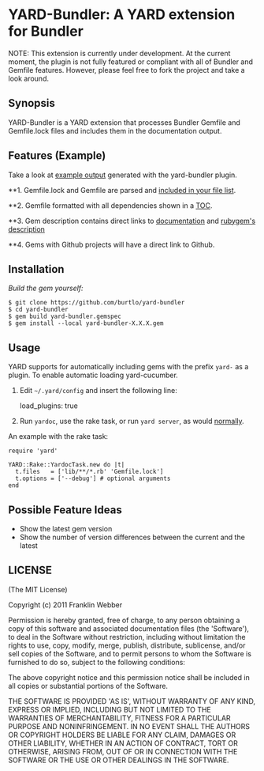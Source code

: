 YARD-Bundler: A YARD extension for Bundler
=========================================

NOTE: This extension is currently under development. At the current moment,
the plugin is not fully featured or compliant with all of Bundler and Gemfile features.
However, please feel free to fork the project and take a look around.

Synopsis
--------

YARD-Bundler is a YARD extension that processes Bundler Gemfile and Gemfile.lock
files and includes them in the documentation output.

Features (Example)
--------

Take a look at [example output](http://recursivegames.com/yard-bundler/file.Gemfile.html)
generated with the yard-bundler plugin.

**1. Gemfile.lock and Gemfile are parsed and [included in your file list](http://recursivegames.com/yard-bundler/file_list.html).

**2. Gemfile formatted with all dependencies shown in a [TOC](http://recursivegames.com/yard-bundler/file.Gemfile.html).

**3. Gem description contains direct links to [documentation](http://rubydoc.info) and [rubygem's description](http://rubygems.org)

**4. Gems with Github projects will have a direct link to Github.

Installation
------------

*Build the gem yourself:*

    $ git clone https://github.com/burtlo/yard-bundler
    $ cd yard-bundler
    $ gem build yard-bundler.gemspec
    $ gem install --local yard-bundler-X.X.X.gem

Usage
-----

YARD supports for automatically including gems with the prefix `yard-`
as a plugin. To enable automatic loading yard-cucumber.

1. Edit `~/.yard/config` and insert the following line:

    load_plugins: true

2. Run `yardoc`, use the rake task, or run `yard server`, as would [normally](https://github.com/lsegal/yard).

An example with the rake task:

    require 'yard'

    YARD::Rake::YardocTask.new do |t|
      t.files   = ['lib/**/*.rb' 'Gemfile.lock']
      t.options = ['--debug'] # optional arguments
    end


Possible Feature Ideas
-------------

* Show the latest gem version
* Show the number of version differences between the current and the latest

LICENSE
-------

(The MIT License)

Copyright (c) 2011 Franklin Webber

Permission is hereby granted, free of charge, to any person obtaining
a copy of this software and associated documentation files (the
'Software'), to deal in the Software without restriction, including
without limitation the rights to use, copy, modify, merge, publish,
distribute, sublicense, and/or sell copies of the Software, and to
permit persons to whom the Software is furnished to do so, subject to
the following conditions:

The above copyright notice and this permission notice shall be
included in all copies or substantial portions of the Software.

THE SOFTWARE IS PROVIDED 'AS IS', WITHOUT WARRANTY OF ANY KIND,
EXPRESS OR IMPLIED, INCLUDING BUT NOT LIMITED TO THE WARRANTIES OF
MERCHANTABILITY, FITNESS FOR A PARTICULAR PURPOSE AND NONINFRINGEMENT.
IN NO EVENT SHALL THE AUTHORS OR COPYRIGHT HOLDERS BE LIABLE FOR ANY
CLAIM, DAMAGES OR OTHER LIABILITY, WHETHER IN AN ACTION OF CONTRACT,
TORT OR OTHERWISE, ARISING FROM, OUT OF OR IN CONNECTION WITH THE
SOFTWARE OR THE USE OR OTHER DEALINGS IN THE SOFTWARE.